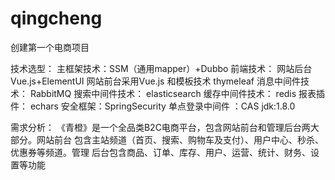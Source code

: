 # qingcheng
创建第一个电商项目

技术选型：
主框架技术：SSM（通用mapper）+Dubbo
前端技术： 网站后台 Vue.js+ElementUI 网站前台采用Vue.js 和模板技术 thymeleaf
消息中间件技术： RabbitMQ
搜索中间件技术： elasticsearch
缓存中间件技术： redis
报表插件： echars
安全框架：SpringSecurity
单点登录中间件 ：CAS
jdk:1.8.0

需求分析：
《青橙》是一个全品类B2C电商平台，包含网站前台和管理后台两大部分。网站前台
包含主站频道（首页、搜索、购物车及支付）、用户中心、秒杀、优惠券等频道。管理
后台包含商品、订单、库存、用户、运营、统计、财务、设置等功能
